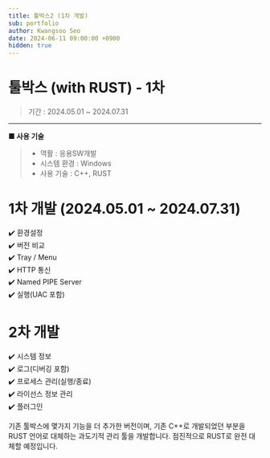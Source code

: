```yaml
---
title: 툴박스2 (1차 개발)
sub: portfolio
author: Kwangsoo Seo
date: 2024-06-11 09:00:00 +0900
hidden: true
---
```


# 툴박스 (with RUST) - 1차   
> 기간 : 2024.05.01 ~ 2024.07.31

---

**■ 사용 기술**

>  * 역활 : 응용SW개발
>  * 시스템 환경 : Windows
>  * 사용 기술 : C++, RUST

# 1차 개발 (2024.05.01 ~ 2024.07.31)   
✔️ 환경설정   
✔️ 버전 비교   
✔️ Tray / Menu   
✔️ HTTP 통신   
✔️ Named PIPE Server   
✔️ 실행(UAC 포함)   

# 2차 개발   
✔️ 시스템 정보   
✔️ 로그(디버깅 포함)   
✔️ 프로세스 관리(실행/종료)   
✔️ 라이선스 정보 관리   
✔️ 플러그인   

기존 툴박스에 몇가지 기능을 더 추가한 버전이며, 기존 C++로 개발되었던 부분을 RUST 언어로 대체하는 과도기적 관리 툴을 개발합니다. 점진적으로 RUST로 완전 대체할 예정입니다.